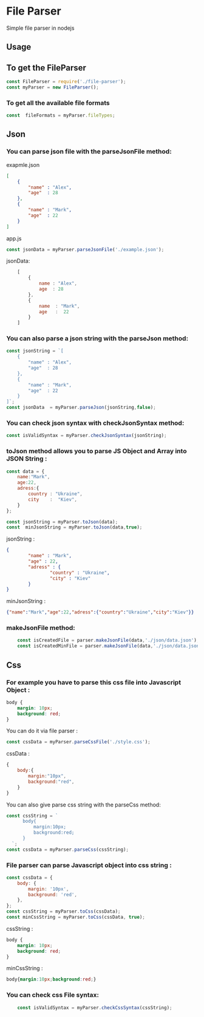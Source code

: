 # File Parser

Simple file parser in nodejs

## Usage

## To get the FileParser
```js
const FileParser = require('./file-parser');
const myParser = new FileParser();
```
### To  get all the available file formats
```js
const  fileFormats = myParser.fileTypes;
```
## Json
### You can parse json file with the parseJsonFile  method:
exapmle.json 
```json
[
    {
        "name" : "Alex",
        "age"  : 28
    },
    {
        "name" : "Mark",
        "age"  : 22
    }
]
```
app.js
```js
const jsonData = myParser.parseJsonFile('./example.json');
```
jsonData:
```js
    [
        {
            name : "Alex",
            age  : 28
        },
        {
            name  : "Mark",
            age   :  22 
        }
    ]
```
### You can also parse a json string with the parseJson  method:
```js
const jsonString = `[
    {
        "name" : "Alex",
        "age"  : 28
    },
    {
        "name" : "Mark",
        "age"  : 22
    }
]`;
const jsonData  = myParser.parseJson(jsonString,false); 

```
### You can check json syntax with checkJsonSyntax method:
```js
const isValidSyntax = myParser.checkJsonSyntax(jsonString); 
```
### toJson method allows you  to parse JS Object and Array into JSON String :
```js
const data = {
    name:"Mark",
    age:22,
    adress:{
        country : "Ukraine",
        city    :  "Kiev",
    }
};

const jsonString = myParser.toJson(data);
const  minJsonString = myParser.toJson(data,true); 
```
jsonString :
```json
{
        "name" : "Mark",
        "age" : 22,
        "adress" : {
                "country" : "Ukraine",
                "city" : "Kiev"
        }
}
```
minJsonString :
```json
{"name":"Mark","age":22,"adress":{"country":"Ukraine","city":"Kiev"}}
```
### makeJsonFile method:
```js
    const isCreatedFile = parser.makeJsonFile(data,'./json/data.json'); // returns false  if something went wrong
    const isCreatedMinFile = parser.makeJsonFile(data,'./json/data.json',true);      
```


## Css
### For example you have to parse this css file into Javascript Object :

```css
body {
    margin: 10px;
    background: red;
}
```

You can do it via file parser :

```js
const cssData = myParser.parseCssFile('./style.css');
```

cssData :

```js
{
    body:{
        margin:"10px",
        background:"red",
    }
}
```

You can also give parse css string with the parseCss method:

```js
const cssString = `
      body{
          margin:10px;
          background:red;
      }
  `;
const cssData = myParser.parseCss(cssString);
```

### File parser can parse Javascript object into css string :

```js
const cssData = {
    body: {
        margin: '10px',
        background: 'red',
    },
};
const cssString = myParser.toCss(cssData);
const minCssString = myParser.toCss(cssData, true);
```

cssString :

```css
body {
    margin: 10px;
    background: red;
}
```

minCssString :

```css
body{margin:10px;background:red;}
```
### You can check css File syntax:
```js
    const isValidSyntax = myParser.checkCssSyntax(cssString); 
```
